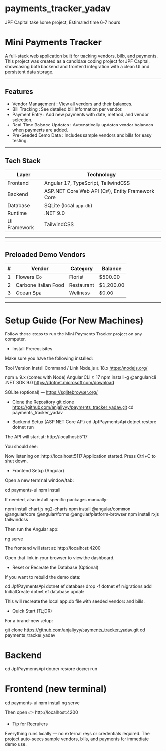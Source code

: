 # payments_tracker_yadav
JPF Capital take home project,
Estimated time 6-7 hours

# Mini Payments Tracker

A full-stack web application built for tracking vendors, bills, and payments.  
This project was created as a candidate coding project for JPF Capital, showcasing both backend and frontend integration with a clean UI and persistent data storage.

---

##  Features

- Vendor Management : View all vendors and their balances.
- Bill Tracking : See detailed bill information per vendor.
- Payment Entry : Add new payments with date, method, and vendor selection.
- Real-Time Balance Updates : Automatically updates vendor balances when payments are added.
- Pre-Seeded Demo Data : Includes sample vendors and bills for easy testing.

---

## Tech Stack

| Layer | Technology |
|-------|-------------|
|Frontend | Angular 17, TypeScript, TailwindCSS |
| Backend | ASP.NET Core Web API (C#), Entity Framework Core |
| Database | SQLite (local `app.db`) |
| Runtime | .NET 9.0 |
| UI Framework | TailwindCSS |

---

---

## Preloaded Demo Vendors


| # | Vendor | Category | Balance |
|---|--------|-----------|----------|
| 1 | Flowers Co | Florist | \$500.00 |
| 2 | Carbone Italian Food | Restaurant | \$1,200.00 |
| 3 | Ocean Spa | Wellness | \$0.00 |

---

# Setup Guide (For New Machines)

Follow these steps to run the Mini Payments Tracker project on any computer.

- Install Prerequisites

Make sure you have the following installed:

Tool	Version	Install Command / Link
Node.js	≥ 18.x	https://nodejs.org/

npm	≥ 9.x	(comes with Node)
Angular CLI	≥ 17	npm install -g @angular/cli
.NET SDK	9.0	https://dotnet.microsoft.com/download

SQLite (optional)	—	https://sqlitebrowser.org/
- Clone the Repository
git clone https://github.com/anjaliyyy/payments_tracker_yadav.git
cd payments_tracker_yadav

- Backend Setup (ASP.NET Core API)
cd JpfPaymentsApi
dotnet restore
dotnet run


 The API will start at:
http://localhost:5117

You should see:

Now listening on: http://localhost:5117
Application started. Press Ctrl+C to shut down.

- Frontend Setup (Angular)

Open a new terminal window/tab:

cd payments-ui
npm install


If needed, also install specific packages manually:

npm install chart.js ng2-charts
npm install @angular/common @angular/core @angular/forms @angular/platform-browser
npm install rxjs tailwindcss


Then run the Angular app:

ng serve


 The frontend will start at:
http://localhost:4200

Open that link in your browser to view the dashboard.

- Reset or Recreate the Database (Optional)

If you want to rebuild the demo data:

cd JpfPaymentsApi
dotnet ef database drop -f
dotnet ef migrations add InitialCreate
dotnet ef database update


This will recreate the local app.db file with seeded vendors and bills.

- Quick Start (TL;DR)

For a brand-new setup:

git clone https://github.com/anjaliyyy/payments_tracker_yadav.git
cd payments_tracker_yadav

# Backend
cd JpfPaymentsApi
dotnet restore
dotnet run

# Frontend (new terminal)
cd payments-ui
npm install
ng serve


Then open 👉 http://localhost:4200

- Tip for Recruiters

Everything runs locally — no external keys or credentials required.
The project auto-seeds sample vendors, bills, and payments for immediate demo use.
